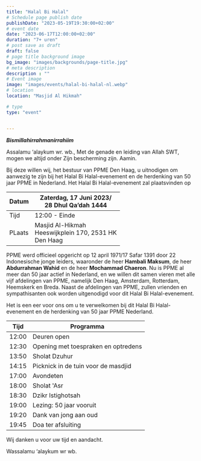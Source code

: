 ```yaml
---
title: "Halal Bi Halal"
# Schedule page publish date
publishDate: "2023-05-19T19:30:00+02:00"
# event date
date: "2023-06-17T12:00:00+02:00"
duration: "7+ uren"
# post save as draft
draft: false
# page title background image
bg_image: "images/backgrounds/page-title.jpg"
# meta description
description : ""
# Event image
image: "images/events/halal-bi-halal-nl.webp"
# location
location: "Masjid Al Hikmah"

# type
type: "event"


---
```


***Bismillahirrahmanirrahiim***

Assalamu ‘alaykum wr. wb.,
Met de genade en leiding van Allah SWT, mogen we altijd onder Zijn bescherming zijn. Aamin.

Bij deze willen wij, het bestuur van PPME Den Haag, u uitnodigen om aanwezig te zijn bij het Halal Bi Halal-evenement en de herdenking van 50 jaar PPME in Nederland. Het Halal Bi Halal-evenement zal plaatsvinden op		


| Datum | Zaterdag, 17 Juni 2023/<br/>28 Dhul Qa’dah 1444 |
|----|----|
| Tijd | 12:00 - Einde |
| PLaats | Masjid Al-Hikmah<br/>Heeswijkplein 170, 2531 HK<br/>Den Haag |

PPME werd officieel opgericht op 12 april 1971/17 Safar 1391 door 22 Indonesische jonge leiders, waaronder de heer **Hambali Maksum**, de heer **Abdurrahman Wahid** en de heer **Mochammad Chaeron**. Nu is PPME al meer dan 50 jaar actief in Nederland, en we willen dit samen vieren met alle vijf afdelingen van PPME, namelijk Den Haag, Amsterdam, Rotterdam, Heemskerk en Breda. Naast de afdelingen van PPME, zullen vrienden en sympathisanten ook worden uitgenodigd voor dit Halal Bi Halal-evenement.

Het is een eer voor ons om u te verwelkomen bij dit Halal Bi Halal-evenement en de herdenking van 50 jaar PPME Nederland.



| Tijd | Programma |
|------|-----------|
| 12:00 | Deuren open | 
| 12:30 | Opening met toespraken en optredens | 
| 13:50 | Sholat Dzuhur | 
| 14:15 | Picknick in de tuin voor de masdjid | 
| 17:00 | Avondeten | 
| 18:00 | Sholat 'Asr | 
| 18:30 | Dzikr Istighotsah  | 
| 19:00 | Lezing: 50 jaar vooruit | 
| 19:20 | Dank van jong aan oud | 
| 19:45 | Doa ter afsluiting | 

Wij danken u voor uw tijd en aandacht.

Wassalamu ‘alaykum wr wb.